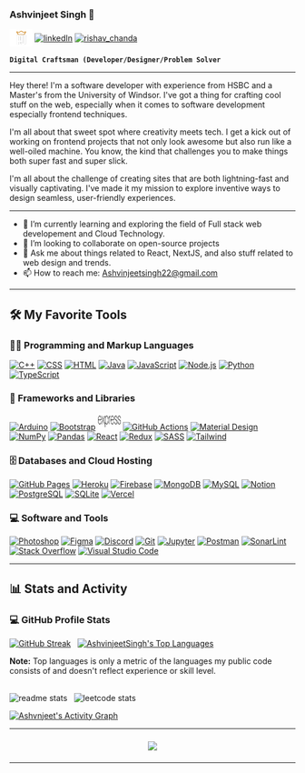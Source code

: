 ### Ashvinjeet Singh 👋 
 <a href="https://ashvinjeet.dev/" target="blank"><img align="center" src="https://github.com/AshvinjeetSingh/Portfolio/blob/master/images/logo_2.svg" alt="Ashvinjeet" height="30" width="40" /></a>
 <a href="https://www.linkedin.com/in/ashvinjeetsingh/" target="blank"><img align="center" src="https://raw.githubusercontent.com/rahuldkjain/github-profile-readme-generator/master/src/images/icons/Social/linked-in-alt.svg" alt="linkedIn" height="30" width="40" /></a>
 <a href="https://dribbble.com/AJ1998" target="blank"><img align="center" src="https://raw.githubusercontent.com/rahuldkjain/github-profile-readme-generator/master/src/images/icons/Social/dribbble.svg" alt="rishav_chanda" height="30" width="40" /></a>


**`Digital Craftsman (Developer/Designer/Problem Solver`**


<hr/>

Hey there! I'm a software developer with experience from HSBC and a Master's from the University of Windsor. I've got a thing for crafting cool stuff on the web, especially when it comes to software development especially frontend techniques.

I'm all about that sweet spot where creativity meets tech. I get a kick out of working on frontend projects that not only look awesome but also run like a well-oiled machine. You know, the kind that challenges you to make things both super fast and super slick.

 I'm all about the challenge of creating sites that are both lightning-fast and visually captivating. I've made it my mission to explore inventive ways to design seamless, user-friendly experiences.


<hr/>

- 🌱 I’m currently learning and exploring the field of Full stack web developement and Cloud Technology. 
- 👯 I’m looking to collaborate on open-source projects 
- 💬 Ask me about things related to React, NextJS, and also stuff related to web design and trends. 
- 📫 How to reach me: Ashvinjeetsingh22@gmail.com
  
 
<hr/> 
  <summary><h2>🛠️ My Favorite Tools</h2></summary>
  <!-- Some badges are from https://github.com/Ileriayo/markdown-badges -->

  <h3>👨‍💻 Programming and Markup Languages</h3>

  <p>
      <a href="https://github.com/search?q=user%3ADenverCoder1+language%3Acpp"><img alt="C++" src="https://github.com/rahuldkjain/github-profile-readme-generator/blob/master/src/images/icons/ProgrammingLanguages/cpp.svg" height="30" width="40"></a>
      <a href="https://github.com/search?q=user%3ADenverCoder1+language%3Acss"><img alt="CSS" src="https://github.com/rahuldkjain/github-profile-readme-generator/blob/master/src/images/icons/FrontendDevelopment/css.svg" height="30" width="40"></a>
      <a href="https://github.com/search?q=user%3ADenverCoder1+language%3Ahtml"><img alt="HTML" src="https://github.com/rahuldkjain/github-profile-readme-generator/blob/master/src/images/icons/FrontendDevelopment/html.svg"  height="30" width="40" height="30" width="40"></a>
      <a href="https://github.com/search?q=user%3ADenverCoder1+language%3Ajava"><img alt="Java" src="https://github.com/rahuldkjain/github-profile-readme-generator/blob/master/src/images/icons/ProgrammingLanguages/java.svg" height="30" width="40"></a>
      <a href="https://github.com/search?q=user%3ADenverCoder1+language%3Ajavascript"><img alt="JavaScript" src="https://github.com/rahuldkjain/github-profile-readme-generator/blob/master/src/images/icons/ProgrammingLanguages/javascript.svg" height="30" width="40"></a>
      <a href="https://github.com/search?q=user%3ADenverCoder1+language%3Ajavascript"><img alt="Node.js" src="https://github.com/rahuldkjain/github-profile-readme-generator/blob/master/src/images/icons/BackendDevelopment/nodejs.svg"  height="30" width="40"></a>
      <a href="https://github.com/search?q=user%3ADenverCoder1+language%3Apython"><img alt="Python" src="https://github.com/rahuldkjain/github-profile-readme-generator/blob/master/src/images/icons/ProgrammingLanguages/python.svg" height="30" width="40"></a>
      <a href="https://github.com/search?q=user%3ADenverCoder1+language%3AtypeScript"><img alt="TypeScript" src="https://github.com/rahuldkjain/github-profile-readme-generator/blob/master/src/images/icons/ProgrammingLanguages/typescript.svg" height="30" width="40"></a>
  </p>

  <h3>🧰 Frameworks and Libraries</h3>

  <p>
      <a href="#"><img alt="Arduino" src="https://github.com/rahuldkjain/github-profile-readme-generator/blob/master/src/images/icons/Other/arduino.svg"  height="30" width="40"></a>
      <a href="#"><img alt="Bootstrap" src="https://github.com/rahuldkjain/github-profile-readme-generator/blob/master/src/images/icons/FrontendDevelopment/bootstrap.svg"  height="30" width="40"></a>
      <a href="#"><img alt="Express.js" src="https://github.com/rahuldkjain/github-profile-readme-generator/blob/master/src/images/icons/BackendDevelopment/express.svg"  height="30" width="40"></a>
      <a href="#"><img alt="GitHub Actions" src="https://img.shields.io/badge/GitHub%20Actions-2671E5.svg?logo=github%20actions&logoColor=white"></a>
      <a href="#"><img alt="Material Design" src="https://img.shields.io/badge/Material%20Design-0081CB.svg?logo=material-design&logoColor=white"></a>
      <a href="#"><img alt="NumPy" src="https://img.shields.io/badge/Numpy-013243.svg?logo=numpy&logoColor=white"></a>
      <a href="#"><img alt="Pandas" src="https://img.shields.io/badge/Pandas-150458.svg?logo=pandas&logoColor=white"></a>
      <a href="#"><img alt="React" src="https://github.com/rahuldkjain/github-profile-readme-generator/blob/master/src/images/icons/FrontendDevelopment/reactjs.svg"  height="30" width="40"></a>
      <a href="#"><img alt="Redux" src="https://github.com/rahuldkjain/github-profile-readme-generator/blob/master/src/images/icons/FrontendDevelopment/redux.svg"  height="30" width="40"></a>
      <a href="#"><img alt="SASS" src="https://github.com/rahuldkjain/github-profile-readme-generator/blob/master/src/images/icons/FrontendDevelopment/sass.svg"  height="30" width="40"></a>
      <a href="#"><img alt="Tailwind" src="https://github.com/rahuldkjain/github-profile-readme-generator/blob/master/src/images/icons/FrontendDevelopment/tailwind.svg"  height="30" width="40"></a>
  </p>

  <h3>🗄️ Databases and Cloud Hosting</h3>

  <p>
      <a href="#"><img alt="GitHub Pages" src="https://github.com/rahuldkjain/github-profile-readme-generator/blob/master/src/images/icons/Other/git.svg"  height="30" width="40"></a>
      <a href="#"><img alt="Heroku" src="https://github.com/rahuldkjain/github-profile-readme-generator/blob/master/src/images/icons/BaaS/heroku.svg"  height="30" width="40"></a>
      <a href="#"><img alt="Firebase" src="https://github.com/rahuldkjain/github-profile-readme-generator/blob/master/src/images/icons/BaaS/firebase.svg"  height="30" width="40"></a>
      <a href="#"><img alt="MongoDB" src ="https://github.com/rahuldkjain/github-profile-readme-generator/blob/master/src/images/icons/Database/mongodb.svg"  height="30" width="40"></a>
      <a href="#"><img alt="MySQL" src="https://github.com/rahuldkjain/github-profile-readme-generator/blob/master/src/images/icons/Database/mysql.svg"  height="30" width="40"></a>
      <a href="#"><img alt="Notion" src="https://img.shields.io/badge/Notion-010101.svg?logo=notion&logoColor=white"></a>
      <a href="#"><img alt="PostgreSQL" src ="https://img.shields.io/badge/PostgreSQL-316192.svg?logo=postgresql&logoColor=white"></a>
      <a href="#"><img alt="SQLite" src ="https://github.com/rahuldkjain/github-profile-readme-generator/blob/master/src/images/icons/Database/sqlite.svg"  height="30" width="40"></a>
      <a href="#"><img alt="Vercel" src="https://img.shields.io/badge/Vercel-000000.svg?logo=vercel&logoColor=white"></a>
  </p>

  <h3>💻 Software and Tools</h3>

  <p>
      <a href="#"><img alt="Photoshop" src="https://github.com/rahuldkjain/github-profile-readme-generator/blob/master/src/images/icons/Software/photoshop.svg"  height="30" width="40"></a>
      <a href="#"><img alt="Figma" src="https://github.com/rahuldkjain/github-profile-readme-generator/blob/master/src/images/icons/Software/figma.svg"  height="30" width="40"></a>
      <a href="#"><img alt="Discord" src="https://img.shields.io/badge/-Discord-5865F2.svg?logo=discord&logoColor=white"></a>
      <a href="#"><img alt="Git" src="https://img.shields.io/badge/Git-F05033.svg?logo=git&logoColor=white"></a>
      <a href="#"><img alt="Jupyter" src="https://img.shields.io/badge/Jupyter-F37626.svg?logo=Jupyter&logoColor=white"></a>
      <a href="#"><img alt="Postman" src="https://github.com/rahuldkjain/github-profile-readme-generator/blob/master/src/images/icons/Software/postman.svg"  height="30" width="40"></a>
      <a href="#"><img alt="SonarLint" src="https://img.shields.io/badge/-SonarLint-CB2029?logo=sonarlint&logoColor=white"></a>
      <a href="#"><img alt="Stack Overflow" src="https://img.shields.io/badge/-Stack%20Overflow-FE7A16?logo=stack-overflow&logoColor=white"></a>
      <a href="#"><img alt="Visual Studio Code" src="https://img.shields.io/badge/Visual%20Studio%20Code-0078d7.svg?logo=visual-studio-code&logoColor=white"></a>
  </p>


<hr/>

  <summary><h2>📊 Stats and Activity</h2></summary>

 

  <h3>💻 GitHub Profile Stats</h3>

 
  [![GitHub Streak](https://streak-stats.demolab.com?user=AshvinjeetSingh&theme=gruvbox&mode=weekly)](https://git.io/streak-stats) &nbsp;
                  <a href="https://github.com/anuraghazra/github-readme-stats"><img alt="AshvinjeetSingh's Top Languages" src="https://denvercoder1-github-readme-stats.vercel.app/api/top-langs/?username=AshvinjeetSingh&langs_count=10&layout=compact&theme=gruvbox" height="192px"/></a>
  <br/>

  <b>Note:</b> Top languages is only a metric of the languages my public code consists of and doesn't reflect experience or skill level.

  <br/>
  <div align=justify>
   <img width=400 src="https://github-readme-stats-salesp07.vercel.app/api?username=AshvinjeetSingh&count_private=true&show_icons=true&theme=gruvbox&rank_icon=github&border_radius=10" alt="readme stats" /> &nbsp; <img width=400  src="https://leetcard.jacoblin.cool/Ashvinjeet?theme=dark&font=Antic%20Slab&ext=contest" alt="leetcode stats">
  
  <!-- https://github.com/ashutosh00710/github-readme-activity-graph -->

  <a href="https://github.com/ashutosh00710/github-readme-activity-graph"><img alt="Ashvnjeet's Activity Graph" src="https://github-readme-activity-graph.vercel.app/graph/?username=AshvinjeetSingh&theme=gruvbox" /></a>
  </div>

  <hr/>
  <h3 align="center">
    <img src="https://readme-typing-svg.herokuapp.com/?font=Righteous&size=25&center=true&vCenter=true&width=500&height=70&duration=4000&lines=Thanks+for+visiting!+✌️;+Shoot+me+a+message+on+Linkedin!;I'm+always+down+to+collab+:)">
  </h3>
  <hr/>


[website]: https://ashvinjeet.dev/
[linkedIn]:https://www.linkedin.com/in/ashvinjeetsingh/
[Dribble]:https://dribbble.com/AJ1998
<!--
**AshvinjeetSingh/AshvinjeetSingh** is a ✨ _special_ ✨ repository because its `README.md` (this file) appears on your GitHub profile.

Here are some ideas to get you started:

- 🔭 I’m currently working on ...
- 🌱 I’m currently learning ...
- 👯 I’m looking to collaborate on ...
- 🤔 I’m looking for help with ...
- 💬 Ask me about ...
- 📫 How to reach me: ...
- 😄 Pronouns: ...
- ⚡ Fun fact: ...
-->
